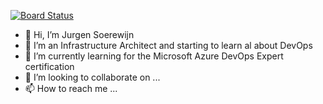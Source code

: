 [![Board Status](https://dev.azure.com/soerewijn/94c22f3c-1d03-4827-aced-b4308fdc6406/6aebc6f3-8b9c-4353-accb-43858abf9ab2/_apis/work/boardbadge/d8b18cef-6190-4655-8bcd-e656e14cb25c)](https://dev.azure.com/soerewijn/94c22f3c-1d03-4827-aced-b4308fdc6406/_boards/board/t/6aebc6f3-8b9c-4353-accb-43858abf9ab2/Microsoft.RequirementCategory)
- 👋 Hi, I’m Jurgen Soerewijn
- 👀 I’m an Infrastructure Architect and starting to learn al about DevOps
- 🌱 I’m currently learning for the Microsoft Azure DevOps Expert certification
- 💞️ I’m looking to collaborate on ...
- 📫 How to reach me ...

<!---
jsoerewijn/jsoerewijn is a ✨ special ✨ repository because its `README.md` (this file) appears on your GitHub profile.
You can click the Preview link to take a look at your changes.
--->

